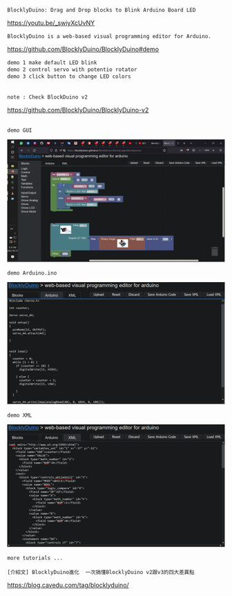 ```
BlocklyDuino: Drag and Drop blocks to Blink Arduino Board LED
```
  https://youtu.be/_swiyXcUvNY
```
BlocklyDuino is a web-based visual programming editor for Arduino.
```
  https://github.com/BlocklyDuino/BlocklyDuino#demo
```  
demo 1 make default LED blink
demo 2 control servo with potentio rotator
demo 3 click button to change LED colors


note : Check BlockDuino v2  
```
  https://github.com/BlocklyDuino/BlocklyDuino-v2
```

demo GUI  
```
![demo GUI](https://github.com/kwankunghkg/Robotics/blob/main/Arduino/tools/GUI/BlocklyDuino/demo/images/BlocklyDuino_Demo_20220427_GUI_1280x720.png "demo GUI")
```  
demo Arduino.ino  
```  
![demo Arduino.ino](https://github.com/kwankunghkg/Robotics/blob/main/Arduino/tools/GUI/BlocklyDuino/demo/images/BlocklyDuino_Demo_20220427_ArduinoINO_1280x720.png "demo Arduino.ino")
```  
demo XML  
```
![demo XML](https://github.com/kwankunghkg/Robotics/blob/main/Arduino/tools/GUI/BlocklyDuino/demo/images/BlocklyDuino_Demo_20220427_ArduinoXML_1280x720.png "demo XML")
```
more tutorials ...
  
[介紹文] BlocklyDuino進化  一次搞懂BlocklyDuino v2跟v3的四大差異點  

```
https://blog.cavedu.com/tag/blocklyduino/



